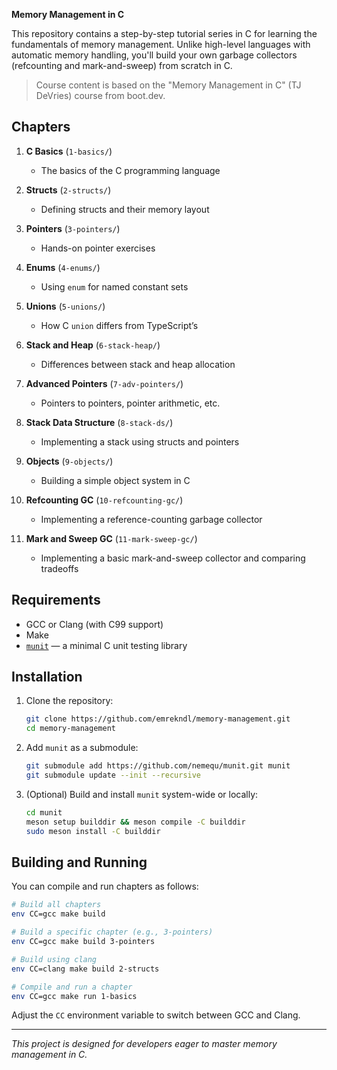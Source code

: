 **Memory Management in C**

This repository contains a step-by-step tutorial series in C for learning the fundamentals of memory management. Unlike high-level languages with automatic memory handling, you'll build your own garbage collectors (refcounting and mark-and-sweep) from scratch in C.

> Course content is based on the "Memory Management in C" (TJ DeVries) course from boot.dev.

## Chapters

1. **C Basics** (`1-basics/`)

   * The basics of the C programming language
2. **Structs** (`2-structs/`)

   * Defining structs and their memory layout
3. **Pointers** (`3-pointers/`)

   * Hands-on pointer exercises
4. **Enums** (`4-enums/`)

   * Using `enum` for named constant sets
5. **Unions** (`5-unions/`)

   * How C `union` differs from TypeScript’s
6. **Stack and Heap** (`6-stack-heap/`)

   * Differences between stack and heap allocation
7. **Advanced Pointers** (`7-adv-pointers/`)

   * Pointers to pointers, pointer arithmetic, etc.
8. **Stack Data Structure** (`8-stack-ds/`)

   * Implementing a stack using structs and pointers
9. **Objects** (`9-objects/`)

   * Building a simple object system in C
10. **Refcounting GC** (`10-refcounting-gc/`)

    * Implementing a reference-counting garbage collector
11. **Mark and Sweep GC** (`11-mark-sweep-gc/`)

    * Implementing a basic mark-and-sweep collector and comparing tradeoffs

## Requirements

* GCC or Clang (with C99 support)
* Make
* [`munit`](https://github.com/nemequ/munit) — a minimal C unit testing library

## Installation

1. Clone the repository:

   ```bash
   git clone https://github.com/emrekndl/memory-management.git
   cd memory-management
   ```

2. Add `munit` as a submodule:

   ```bash
   git submodule add https://github.com/nemequ/munit.git munit
   git submodule update --init --recursive
   ```

3. (Optional) Build and install `munit` system-wide or locally:

   ```bash
   cd munit
   meson setup builddir && meson compile -C builddir
   sudo meson install -C builddir
   ```

## Building and Running

You can compile and run chapters as follows:

```bash
# Build all chapters
env CC=gcc make build

# Build a specific chapter (e.g., 3-pointers)
env CC=gcc make build 3-pointers

# Build using clang
env CC=clang make build 2-structs

# Compile and run a chapter
env CC=gcc make run 1-basics
```

Adjust the `CC` environment variable to switch between GCC and Clang.

---

*This project is designed for developers eager to master memory management in C.*

